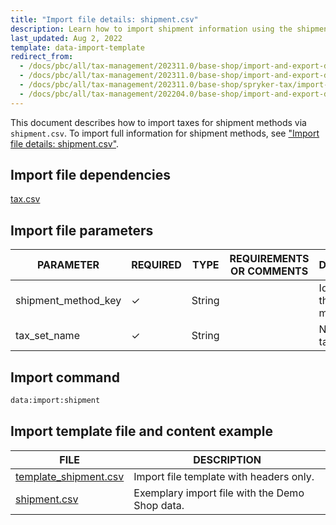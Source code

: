 ```yaml
---
title: "Import file details: shipment.csv"
description: Learn how to import shipment information using the shipment csv file within you Spryker based project for the tax management feature.
last_updated: Aug 2, 2022
template: data-import-template
redirect_from:
  - /docs/pbc/all/tax-management/202311.0/base-shop/import-and-export-data/import-file-details-shipment.csv.html
  - /docs/pbc/all/tax-management/202311.0/base-shop/import-and-export-data/import-file-details-shipment.csv.html
  - /docs/pbc/all/tax-management/202311.0/base-shop/spryker-tax/import-and-export-data/import-file-details-shipment.csv.html
  - /docs/pbc/all/tax-management/202204.0/base-shop/import-and-export-data/import-file-details-shipment.csv.html
---
```


This document describes how to import taxes for shipment methods via  `shipment.csv`. To import full information for shipment methods, see ["Import file details: shipment.csv"](/docs/pbc/all/carrier-management/latest/base-shop/import-and-export-data/import-file-details-shipment.csv.html).

## Import file dependencies

[tax.csv](/docs/pbc/all/tax-management/latest/base-shop/import-and-export-data/import-file-details-tax-sets.csv.html)


## Import file parameters

| PARAMETER | REQUIRED | TYPE | REQUIREMENTS OR COMMENTS | DESCRIPTION |
| --- | --- | --- | --- | --- |
| shipment_method_key| &check; | String | | Identifier of the shipment method. |
| tax_set_name |  &check; | String | | 	Name of the tax set. |

## Import command

```bash
data:import:shipment
```

## Import template file and content example

| FILE | DESCRIPTION |
| --- | --- |
| [template_shipment.csv](https://spryker.s3.eu-central-1.amazonaws.com/docs/pbc/all/tax-management/import-and-export-data/import-tax-sets-for-shipment-methods.md/Template_shipment.csv) | Import file template with headers only. |
| [shipment.csv](https://spryker.s3.eu-central-1.amazonaws.com/docs/pbc/all/tax-management/import-and-export-data/import-tax-sets-for-shipment-methods.md/shipment.csv) | Exemplary import file with the Demo Shop data. |
